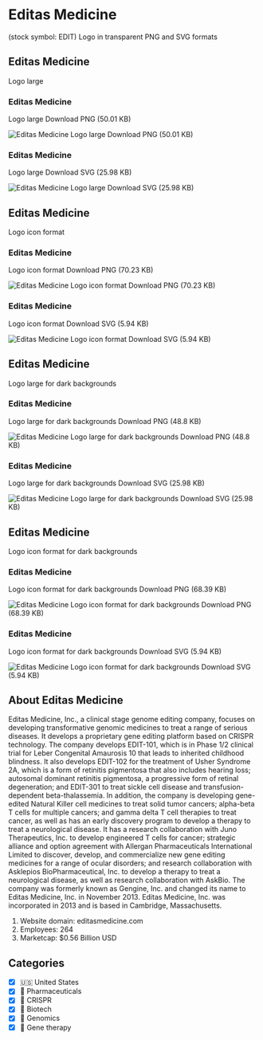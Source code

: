 # Editas Medicine
 (stock symbol: EDIT) Logo in transparent PNG and SVG formats

## Editas Medicine
 Logo large

### Editas Medicine
 Logo large Download PNG (50.01 KB)

![Editas Medicine
 Logo large Download PNG (50.01 KB)](/img/orig/EDIT_BIG-ce4060d6.png)

### Editas Medicine
 Logo large Download SVG (25.98 KB)

![Editas Medicine
 Logo large Download SVG (25.98 KB)](/img/orig/EDIT_BIG-62ca6208.svg)

## Editas Medicine
 Logo icon format

### Editas Medicine
 Logo icon format Download PNG (70.23 KB)

![Editas Medicine
 Logo icon format Download PNG (70.23 KB)](/img/orig/EDIT-23dba5d3.png)

### Editas Medicine
 Logo icon format Download SVG (5.94 KB)

![Editas Medicine
 Logo icon format Download SVG (5.94 KB)](/img/orig/EDIT-698b57b7.svg)

## Editas Medicine
 Logo large for dark backgrounds

### Editas Medicine
 Logo large for dark backgrounds Download PNG (48.8 KB)

![Editas Medicine
 Logo large for dark backgrounds Download PNG (48.8 KB)](/img/orig/EDIT_BIG.D-d0a183de.png)

### Editas Medicine
 Logo large for dark backgrounds Download SVG (25.98 KB)

![Editas Medicine
 Logo large for dark backgrounds Download SVG (25.98 KB)](/img/orig/EDIT_BIG.D-984f2132.svg)

## Editas Medicine
 Logo icon format for dark backgrounds

### Editas Medicine
 Logo icon format for dark backgrounds Download PNG (68.39 KB)

![Editas Medicine
 Logo icon format for dark backgrounds Download PNG (68.39 KB)](/img/orig/EDIT.D-33bd103e.png)

### Editas Medicine
 Logo icon format for dark backgrounds Download SVG (5.94 KB)

![Editas Medicine
 Logo icon format for dark backgrounds Download SVG (5.94 KB)](/img/orig/EDIT.D-2a52dc85.svg)

## About Editas Medicine


Editas Medicine, Inc., a clinical stage genome editing company, focuses on developing transformative genomic medicines to treat a range of serious diseases. It develops a proprietary gene editing platform based on CRISPR technology. The company develops EDIT-101, which is in Phase 1/2 clinical trial for Leber Congenital Amaurosis 10 that leads to inherited childhood blindness. It also develops EDIT-102 for the treatment of Usher Syndrome 2A, which is a form of retinitis pigmentosa that also includes hearing loss; autosomal dominant retinitis pigmentosa, a progressive form of retinal degeneration; and EDIT-301 to treat sickle cell disease and transfusion-dependent beta-thalassemia. In addition, the company is developing gene-edited Natural Killer cell medicines to treat solid tumor cancers; alpha-beta T cells for multiple cancers; and gamma delta T cell therapies to treat cancer, as well as has an early discovery program to develop a therapy to treat a neurological disease. It has a research collaboration with Juno Therapeutics, Inc. to develop engineered T cells for cancer; strategic alliance and option agreement with Allergan Pharmaceuticals International Limited to discover, develop, and commercialize new gene editing medicines for a range of ocular disorders; and research collaboration with Asklepios BioPharmaceutical, Inc. to develop a therapy to treat a neurological disease, as well as research collaboration with AskBio. The company was formerly known as Gengine, Inc. and changed its name to Editas Medicine, Inc. in November 2013. Editas Medicine, Inc. was incorporated in 2013 and is based in Cambridge, Massachusetts.

1. Website domain: editasmedicine.com
2. Employees: 264
3. Marketcap: $0.56 Billion USD


## Categories
- [x] 🇺🇸 United States
- [x] 💊 Pharmaceuticals
- [x] 🧬 CRISPR
- [x] 🧬 Biotech
- [x] 🧬 Genomics
- [x] 🧬 Gene therapy
